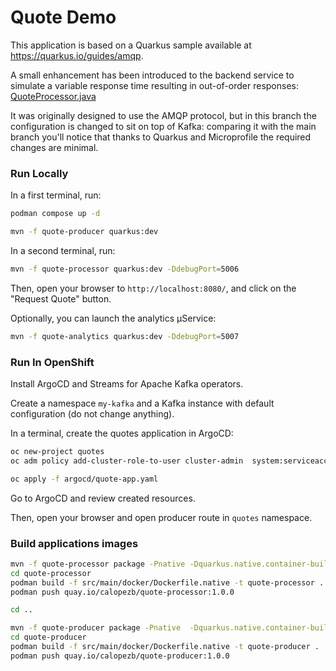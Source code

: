 Quote Demo
============================

This application is based on a Quarkus sample available at https://quarkus.io/guides/amqp. 

A small enhancement has been introduced to the backend service to simulate a variable response time resulting in out-of-order responses:
[QuoteProcessor.java](quote-processor/src/main/java/org/acme/amqp/processor/QuoteProcessor.java)

It was originally designed to use the AMQP protocol, but in this branch the configuration is changed to sit on top of Kafka: comparing it with the main branch you'll notice that thanks to Quarkus and Microprofile the required changes are minimal.

### Run Locally

In a first terminal, run:

```sh
podman compose up -d 

mvn -f quote-producer quarkus:dev
```

In a second terminal, run:

```sh
mvn -f quote-processor quarkus:dev -DdebugPort=5006
```

Then, open your browser to `http://localhost:8080/`, and click on the "Request Quote" button.

Optionally, you can launch the analytics µService:

```sh
mvn -f quote-analytics quarkus:dev -DdebugPort=5007
```

### Run In OpenShift

Install ArgoCD and Streams for Apache Kafka operators.

Create a namespace `my-kafka` and a Kafka instance with default configuration (do not change anything).


In a terminal, create the quotes application in ArgoCD:

```sh
oc new-project quotes
oc adm policy add-cluster-role-to-user cluster-admin  system:serviceaccount:openshift-gitops:openshift-gitops-argocd-application-controller -n quotes

oc apply -f argocd/quote-app.yaml
```

Go to ArgoCD and review created resources.

Then, open your browser and open producer route in `quotes` namespace.

### Build applications images

```sh
mvn -f quote-processor package -Pnative -Dquarkus.native.container-build=true
cd quote-processor
podman build -f src/main/docker/Dockerfile.native -t quote-processor .
podman push quay.io/calopezb/quote-processor:1.0.0

cd ..

mvn -f quote-producer package -Pnative  -Dquarkus.native.container-build=true
cd quote-producer
podman build -f src/main/docker/Dockerfile.native -t quote-producer .
podman push quay.io/calopezb/quote-producer:1.0.0
```